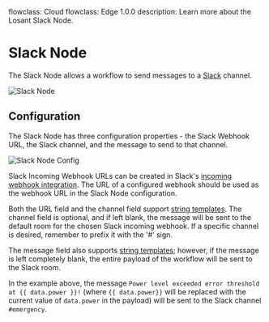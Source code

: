 flowclass: Cloud
flowclass: Edge 1.0.0
description: Learn more about the Losant Slack Node.

# Slack Node

The Slack Node allows a workflow to send messages to a [Slack](https://slack.com/) channel.

![Slack Node](/images/workflows/outputs/slack-node.png "Slack Node")

## Configuration

The Slack Node has three configuration properties - the Slack Webhook URL, the Slack channel, and the message to send to that channel.

![Slack Node Config](/images/workflows/outputs/slack-node-config.png "Slack Node Config")

Slack Incoming Webhook URLs can be created in Slack's [incoming webhook integration](https://my.slack.com/services/new/incoming-webhook/). The URL of a configured webhook should be used as the webhook URL in the Slack Node configuration.

Both the URL field and the channel field support [string templates](/workflows/accessing-payload-data/#string-templates). The channel field is optional, and if left blank, the message will be sent to the default room for the chosen Slack incoming webhook. If a specific channel is desired, remember to prefix it with the '#' sign.

The message field also supports [string templates](/workflows/accessing-payload-data/#string-templates); however, if the message is left completely blank, the entire payload of the workflow will be sent to the Slack room.

In the example above, the message `Power level exceeded error threshold at {{ data.power }}!` (where `{{ data.power}}` will be replaced with the current value of `data.power` in the payload) will be sent to the Slack channel `#emergency`.
